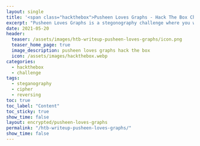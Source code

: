 ```yaml
---
layout: single
title: '<span class="hackthebox">Pusheen Loves Graphs - Hack The Box Challenge</span>'
excerpt: "Pusheen Loves Graphs is a stegonography challenge where you will find a binary that you'll have to inspect"
date: 2021-05-20
header:
  teaser: /assets/images/htb-writeup-pusheen-loves-graphs/icon.png
  teaser_home_page: true
  image_description: pusheen loves graphs hack the box
  icon: /assets/images/hackthebox.webp
categories:
  - hackthebox
  - challenge
tags:  
  - steganography
  - cipher
  - reversing
toc: true
toc_label: "Content"
toc_sticky: true
show_time: false
layout: encrypted/pusheen-loves-graphs
permalink: "/htb-writeup-pusheen-loves-graphs/"
show_time: false
---
```

